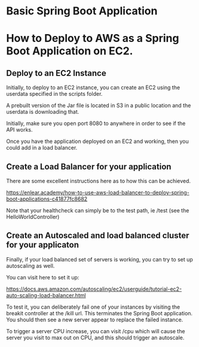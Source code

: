 # Basic Spring Boot Application

# How to Deploy to AWS as a Spring Boot Application on EC2.

## Deploy to an EC2 Instance
Initially, to deploy to an EC2 instance, 
you can create an EC2 using the userdata specified in the scripts folder.

A prebuilt version of the Jar file is located in S3 in a public location and the userdata is downloading that.

Initially, make sure you open port 8080 to anywhere in order to see if the API works.

Once you have the application deployed on  an EC2 and working, then you could add in a load balancer.

## Create a Load Balancer for your application

There are some excellent instructions here as to how this can be achieved.

https://enlear.academy/how-to-use-aws-load-balancer-to-deploy-spring-boot-applications-c41877fc8682

Note that your healthcheck can simply be to the test path, ie /test (see the HelloWorldController)

## Create an Autoscaled and load balanced cluster for your applicaton

Finally, if your load balanced set of servers is working, you can try to set up autoscaling as well.

You can visit here to set it up:

https://docs.aws.amazon.com/autoscaling/ec2/userguide/tutorial-ec2-auto-scaling-load-balancer.html

To test it, you can deliberately fail one of your instances by visiting the breakit controller at the /kill url. This terminates the Spring Boot application.
You should then see a new server appear to replace the failed instance.

To trigger a server CPU increase, you can visit /cpu which will cause the server you visit to max out on CPU, and this should trigger an autoscale.





